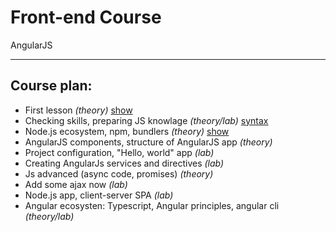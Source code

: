 # Front-end Course
AngularJS

---

## Course plan:

 * First lesson _(theory)_ [show](./lessons/First_Lesson)
 * Checking skills, preparing JS knowlage _(theory/lab)_ [syntax](./lessons/Basic_js_syntax)
 * Node.js ecosystem, npm, bundlers _(theory)_ [show](./lessons/Lesson_3)
 * AngularJS components, structure of AngularJS app _(theory)_
 * Project configuration, "Hello, world" app _(lab)_
 * Creating AngularJs services and directives _(lab)_
 * Js advanced (async code, promises) _(theory)_
 * Add some ajax now _(lab)_
 * Node.js app, client-server SPA _(lab)_
 * Angular ecosysten: Typescript, Angular principles, angular cli _(theory/lab)_
